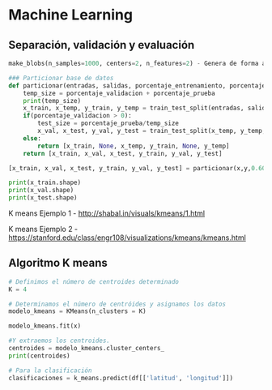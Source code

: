 # Machine Learning

## Separación, validación y evaluación

```py
make_blobs(n_samples=1000, centers=2, n_features=2) - Genera de forma aleatoria, 1000 observaciones, 2 clusters y 2 variables

### Particionar base de datos
def particionar(entradas, salidas, porcentaje_entrenamiento, porcentaje_validacion, porcentaje_prueba):
    temp_size = porcentaje_validacion + porcentaje_prueba
    print(temp_size)
    x_train, x_temp, y_train, y_temp = train_test_split(entradas, salidas, test_size =temp_size)
    if(porcentaje_validacion > 0):
        test_size = porcentaje_prueba/temp_size
        x_val, x_test, y_val, y_test = train_test_split(x_temp, y_temp, test_size = test_size)
    else:
        return [x_train, None, x_temp, y_train, None, y_temp]
    return [x_train, x_val, x_test, y_train, y_val, y_test]

[x_train, x_val, x_test, y_train, y_val, y_test] = particionar(x,y,0.60,0.10,0.30)

print(x_train.shape)
print(x_val.shape)
print(x_test.shape)
```

K means Ejemplo 1 - http://shabal.in/visuals/kmeans/1.html

K means Ejemplo 2 - https://stanford.edu/class/engr108/visualizations/kmeans/kmeans.html

## Algoritmo K means
```py
# Definimos el número de centroides determinado
K = 4

# Determinamos el número de centróides y asignamos los datos
modelo_kmeans = KMeans(n_clusters = K)

modelo_kmeans.fit(x)

#Y extraemos los centroides.
centroides = modelo_kmeans.cluster_centers_
print(centroides)

# Para la clasificación
clasificaciones = k_means.predict(df[['latitud', 'longitud']])
```


```py
```


```py
```


```py
```


```py
```


```py
```



